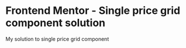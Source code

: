 # Frontend Mentor - Single price grid component solution

My solution to single price grid component